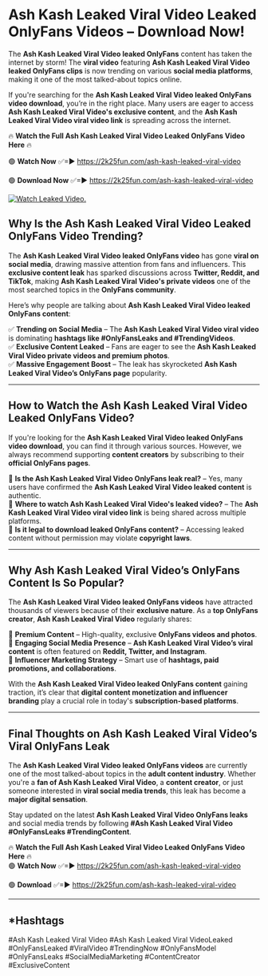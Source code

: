 # Ash Kash Leaked Viral Video Leaked OnlyFans Videos – Download Now!

The **Ash Kash Leaked Viral Video leaked OnlyFans** content has taken the internet by storm! The **viral video** featuring **Ash Kash Leaked Viral Video leaked OnlyFans clips** is now trending on various **social media platforms**, making it one of the most talked-about topics online.  

If you're searching for the **Ash Kash Leaked Viral Video leaked OnlyFans video download**, you’re in the right place. Many users are eager to access **Ash Kash Leaked Viral Video's exclusive content**, and the **Ash Kash Leaked Viral Video viral video link** is spreading across the internet.  

🔥 **Watch the Full Ash Kash Leaked Viral Video Leaked OnlyFans Video Here** 🔥  

🟢 **Watch Now** ✅=► https://2k25fun.com/ash-kash-leaked-viral-video

🟢 **Download Now** ✅=► https://2k25fun.com/ash-kash-leaked-viral-video

[![Watch Leaked Video.](https://miro.medium.com/v2/resize:fit:828/format:webp/1*cilzJN44JGOrTw9NJCrNHA.gif "Watch Leaked Video")](https://2k25fun.com/ash-kash-leaked-viral-video)

## **Why Is the Ash Kash Leaked Viral Video Leaked OnlyFans Video Trending?**  

The **Ash Kash Leaked Viral Video leaked OnlyFans video** has gone **viral on social media**, drawing massive attention from fans and influencers. This **exclusive content leak** has sparked discussions across **Twitter, Reddit, and TikTok**, making **Ash Kash Leaked Viral Video's private videos** one of the most searched topics in the **OnlyFans community**.  

Here’s why people are talking about **Ash Kash Leaked Viral Video leaked OnlyFans content**:  

✅ **Trending on Social Media** – The **Ash Kash Leaked Viral Video viral video** is dominating **hashtags like #OnlyFansLeaks and #TrendingVideos**.  
✅ **Exclusive Content Leaked** – Fans are eager to see the **Ash Kash Leaked Viral Video private videos and premium photos**.  
✅ **Massive Engagement Boost** – The leak has skyrocketed **Ash Kash Leaked Viral Video’s OnlyFans page** popularity.  

---

## **How to Watch the Ash Kash Leaked Viral Video Leaked OnlyFans Video?**  

If you're looking for the **Ash Kash Leaked Viral Video leaked OnlyFans video download**, you can find it through various sources. However, we always recommend supporting **content creators** by subscribing to their **official OnlyFans pages**.  

🔹 **Is the Ash Kash Leaked Viral Video OnlyFans leak real?** – Yes, many users have confirmed the **Ash Kash Leaked Viral Video leaked content** is authentic.  
🔹 **Where to watch Ash Kash Leaked Viral Video's leaked video?** – The **Ash Kash Leaked Viral Video viral video link** is being shared across multiple platforms.  
🔹 **Is it legal to download leaked OnlyFans content?** – Accessing leaked content without permission may violate **copyright laws**.  

---

## **Why Ash Kash Leaked Viral Video’s OnlyFans Content Is So Popular?**  

The **Ash Kash Leaked Viral Video leaked OnlyFans videos** have attracted thousands of viewers because of their **exclusive nature**. As a **top OnlyFans creator**, **Ash Kash Leaked Viral Video** regularly shares:  

📌 **Premium Content** – High-quality, exclusive **OnlyFans videos and photos**.  
📌 **Engaging Social Media Presence** – **Ash Kash Leaked Viral Video’s viral content** is often featured on **Reddit, Twitter, and Instagram**.  
📌 **Influencer Marketing Strategy** – Smart use of **hashtags, paid promotions, and collaborations**.  

With the **Ash Kash Leaked Viral Video leaked OnlyFans content** gaining traction, it’s clear that **digital content monetization and influencer branding** play a crucial role in today's **subscription-based platforms**.  

---

## **Final Thoughts on Ash Kash Leaked Viral Video’s Viral OnlyFans Leak**  

The **Ash Kash Leaked Viral Video leaked OnlyFans videos** are currently one of the most talked-about topics in the **adult content industry**. Whether you're a **fan of Ash Kash Leaked Viral Video**, a **content creator**, or just someone interested in **viral social media trends**, this leak has become a **major digital sensation**.  

Stay updated on the latest **Ash Kash Leaked Viral Video OnlyFans leaks** and social media trends by following **#Ash Kash Leaked Viral Video #OnlyFansLeaks #TrendingContent**.  

🔥 **Watch the Full Ash Kash Leaked Viral Video Leaked OnlyFans Video Here** 🔥  
🟢 **Watch Now** ✅=► https://2k25fun.com/ash-kash-leaked-viral-video

🟢 **Download** ✅=► https://2k25fun.com/ash-kash-leaked-viral-video

---

## *Hashtags
#Ash Kash Leaked Viral Video #Ash Kash Leaked Viral VideoLeaked #OnlyFansLeaked #ViralVideo #TrendingNow #OnlyFansModel #OnlyFansLeaks #SocialMediaMarketing #ContentCreator #ExclusiveContent  